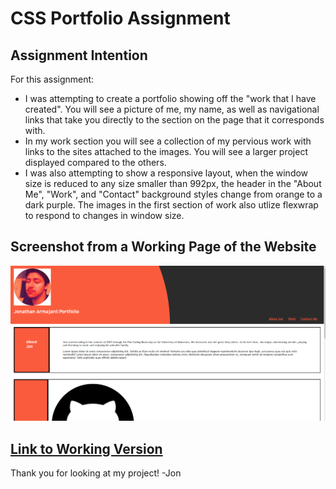 # **CSS Portfolio Assignment**

## **Assignment Intention**
For this assignment:
* I was attempting to create a portfolio showing off the "work that I have created". You will see a picture of me, my name, as well as navigational links that take you directly to the section on the page that it corresponds with. 
* In my work section you will see a collection of my pervious work with links to the sites attached to the images. You will see a larger project displayed compared to the others.
* I was also attempting to show a responsive layout, when the window size is reduced to any size smaller than 992px, the header in the "About Me", "Work", and "Contact" background styles change from orange to a dark purple. The images in the first section of work also utlize flexwrap to respond to changes in window size.

## **Screenshot from a Working Page of the Website**
![Website Screenshot](./assets/images/Screenshot%202023-06-30%20202728.png)


## [**Link to Working Version**](https://jjumangi.github.io/css-portfolio/)

Thank you for looking at my project!
-Jon